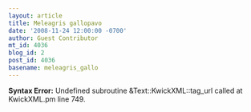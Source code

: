 ```yaml
---
layout: article
title: Meleagris gallopavo
date: '2008-11-24 12:00:00 -0700'
author: Guest Contributor
mt_id: 4036
blog_id: 2
post_id: 4036
basename: meleagris_gallo
---
```

<p><strong>Syntax Error:</strong> Undefined subroutine &Text::KwickXML::tag_url called at KwickXML.pm line 749.
</p>
